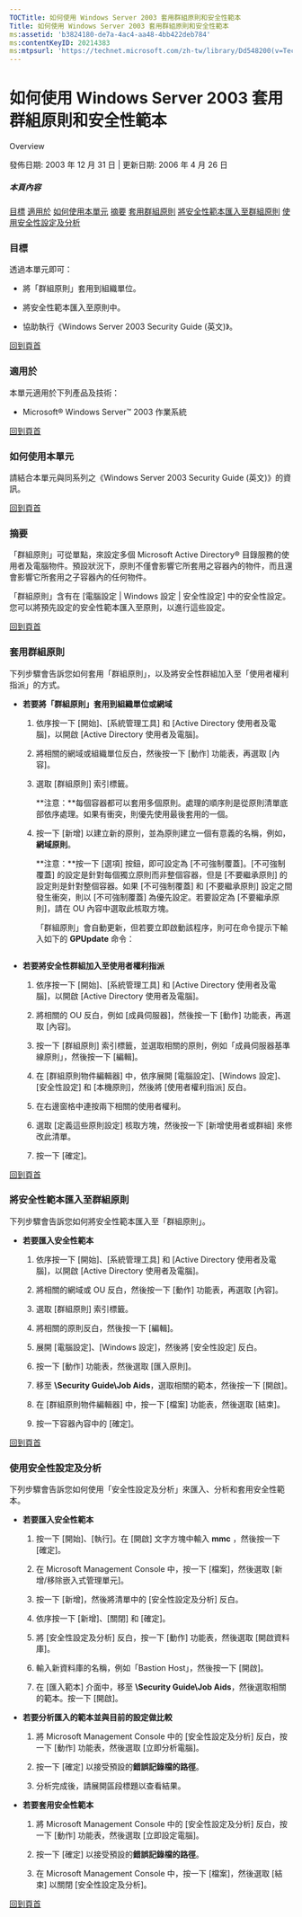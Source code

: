 ```yaml
---
TOCTitle: 如何使用 Windows Server 2003 套用群組原則和安全性範本
Title: 如何使用 Windows Server 2003 套用群組原則和安全性範本
ms:assetid: 'b3824180-de7a-4ac4-aa48-4bb422deb784'
ms:contentKeyID: 20214383
ms:mtpsurl: 'https://technet.microsoft.com/zh-tw/library/Dd548200(v=TechNet.10)'
---
```


如何使用 Windows Server 2003 套用群組原則和安全性範本
=====================================================

Overview

發佈日期: 2003 年 12 月 31 日 | 更新日期: 2006 年 4 月 26 日

##### 本頁內容

[](#egaa)[目標](#egaa)
[](#efaa)[適用於](#efaa)
[](#eeaa)[如何使用本單元](#eeaa)
[](#edaa)[摘要](#edaa)
[](#ecaa)[套用群組原則](#ecaa)
[](#ebaa)[將安全性範本匯入至群組原則](#ebaa)
[](#eaaa)[使用安全性設定及分析](#eaaa)

### 目標

透過本單元即可：

-   將「群組原則」套用到組織單位。

-   將安全性範本匯入至原則中。

-   協助執行《Windows Server 2003 Security Guide (英文)》。

[](#mainsection)[回到頁首](#mainsection)

### 適用於

本單元適用於下列產品及技術：

-   Microsoft® Windows Server™ 2003 作業系統

[](#mainsection)[回到頁首](#mainsection)

### 如何使用本單元

請結合本單元與同系列之《Windows Server 2003 Security Guide (英文)》的資訊。

[](#mainsection)[回到頁首](#mainsection)

### 摘要

「群組原則」可從單點，來設定多個 Microsoft Active Directory® 目錄服務的使用者及電腦物件。預設狀況下，原則不僅會影響它所套用之容器內的物件，而且還會影響它所套用之子容器內的任何物件。

「群組原則」含有在 \[電腦設定 | Windows 設定 | 安全性設定\] 中的安全性設定。您可以將預先設定的安全性範本匯入至原則，以進行這些設定。

[](#mainsection)[回到頁首](#mainsection)

### 套用群組原則

下列步驟會告訴您如何套用「群組原則」，以及將安全性群組加入至「使用者權利指派」的方式。

-   **若要將「群組原則」套用到組織單位或網域**

    1.  依序按一下 \[開始\]、\[系統管理工具\] 和 \[Active Directory 使用者及電腦\]，以開啟 \[Active Directory 使用者及電腦\]。

    2.  將相關的網域或組織單位反白，然後按一下 \[動作\] 功能表，再選取 \[內容\]。

    3.  選取 \[群組原則\] 索引標籤。

        **注意：**每個容器都可以套用多個原則。處理的順序則是從原則清單底部依序處理。如果有衝突，則優先使用最後套用的一個。

    4.  按一下 \[新增\] 以建立新的原則，並為原則建立一個有意義的名稱，例如，**網域原則**。

        **注意：**按一下 \[選項\] 按鈕，即可設定為 \[不可強制覆蓋\]。\[不可強制覆蓋\] 的設定是針對每個獨立原則而非整個容器，但是 \[不要繼承原則\] 的設定則是針對整個容器。如果 \[不可強制覆蓋\] 和 \[不要繼承原則\] 設定之間發生衝突，則以 \[不可強制覆蓋\] 為優先設定。若要設定為 \[不要繼承原則\]，請在 OU 內容中選取此核取方塊。

        「群組原則」會自動更新，但若要立即啟動該程序，則可在命令提示下輸入如下的 **GPUpdate** 命令：

        
        ```
<!-- -->

-   **若要將安全性群組加入至使用者權利指派**

    1.  依序按一下 \[開始\]、\[系統管理工具\] 和 \[Active Directory 使用者及電腦\]，以開啟 \[Active Directory 使用者及電腦\]。

    2.  將相關的 OU 反白，例如 \[成員伺服器\]，然後按一下 \[動作\] 功能表，再選取 \[內容\]。

    3.  按一下 \[群組原則\] 索引標籤，並選取相關的原則，例如「成員伺服器基準線原則」，然後按一下 \[編輯\]。

    4.  在 \[群組原則物件編輯器\] 中，依序展開 \[電腦設定\]、\[Windows 設定\]、\[安全性設定\] 和 \[本機原則\]，然後將 \[使用者權利指派\] 反白。

    5.  在右邊窗格中連按兩下相關的使用者權利。

    6.  選取 \[定義這些原則設定\] 核取方塊，然後按一下 \[新增使用者或群組\] 來修改此清單。

    7.  按一下 \[確定\]。

[](#mainsection)[回到頁首](#mainsection)

### 將安全性範本匯入至群組原則

下列步驟會告訴您如何將安全性範本匯入至「群組原則」。

-   **若要匯入安全性範本**

    1.  依序按一下 \[開始\]、\[系統管理工具\] 和 \[Active Directory 使用者及電腦\]，以開啟 \[Active Directory 使用者及電腦\]。

    2.  將相關的網域或 OU 反白，然後按一下 \[動作\] 功能表，再選取 \[內容\]。

    3.  選取 \[群組原則\] 索引標籤。

    4.  將相關的原則反白，然後按一下 \[編輯\]。

    5.  展開 \[電腦設定\]、\[Windows 設定\]，然後將 \[安全性設定\] 反白。

    6.  按一下 \[動作\] 功能表，然後選取 \[匯入原則\]。

    7.  移至 **\\Security Guide\\Job Aids**，選取相關的範本，然後按一下 \[開啟\]。

    8.  在 \[群組原則物件編輯器\] 中，按一下 \[檔案\] 功能表，然後選取 \[結束\]。

    9.  按一下容器內容中的 \[確定\]。

[](#mainsection)[回到頁首](#mainsection)

### 使用安全性設定及分析

下列步驟會告訴您如何使用「安全性設定及分析」來匯入、分析和套用安全性範本。

-   **若要匯入安全性範本**

    1.  按一下 \[開始\]、\[執行\]。在 \[開啟\] 文字方塊中輸入 **mmc** ，然後按一下 \[確定\]。

    2.  在 Microsoft Management Console 中，按一下 \[檔案\]，然後選取 \[新增/移除嵌入式管理單元\]。

    3.  按一下 \[新增\]，然後將清單中的 \[安全性設定及分析\] 反白。

    4.  依序按一下 \[新增\]、\[關閉\] 和 \[確定\]。

    5.  將 \[安全性設定及分析\] 反白，按一下 \[動作\] 功能表，然後選取 \[開啟資料庫\]。

    6.  輸入新資料庫的名稱，例如「Bastion Host」，然後按一下 \[開啟\]。

    7.  在 \[匯入範本\] 介面中，移至 **\\Security Guide\\Job Aids**，然後選取相關的範本。按一下 \[開啟\]。

<!-- -->

-   **若要分析匯入的範本並與目前的設定做比較**

    1.  將 Microsoft Management Console 中的 \[安全性設定及分析\] 反白，按一下 \[動作\] 功能表，然後選取 \[立即分析電腦\]。

    2.  按一下 \[確定\] 以接受預設的**錯誤記錄檔的路徑**。

    3.  分析完成後，請展開區段標題以查看結果。

<!-- -->

-   **若要套用安全性範本**

    1.  將 Microsoft Management Console 中的 \[安全性設定及分析\] 反白，按一下 \[動作\] 功能表，然後選取 \[立即設定電腦\]。

    2.  按一下 \[確定\] 以接受預設的**錯誤記錄檔的路徑**。

    3.  在 Microsoft Management Console 中，按一下 \[檔案\]，然後選取 \[結束\] 以關閉 \[安全性設定及分析\]。

[](#mainsection)[回到頁首](#mainsection)
